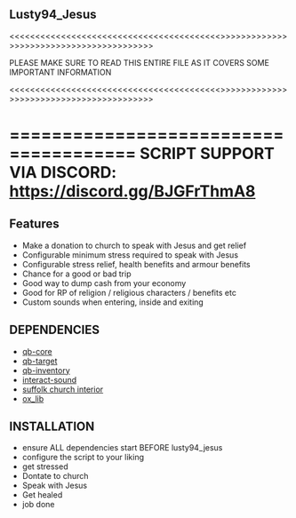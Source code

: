 ## Lusty94_Jesus


<<<<<<<<<<<<<<<<<<<<<<<<<<<<<<<<<<<<<<<<<>>>>>>>>>>>>>>>>>>>>>>>>>>>>>>>>>>>>>>>>>

PLEASE MAKE SURE TO READ THIS ENTIRE FILE AS IT COVERS SOME IMPORTANT INFORMATION

<<<<<<<<<<<<<<<<<<<<<<<<<<<<<<<<<<<<<<<<<>>>>>>>>>>>>>>>>>>>>>>>>>>>>>>>>>>>>>>>>>



======================================
SCRIPT SUPPORT VIA DISCORD: https://discord.gg/BJGFrThmA8
======================================



## Features

- Make a donation to church to speak with Jesus and get relief
- Configurable minimum stress required to speak with Jesus
- Configurable stress relief, health benefits and armour benefits
- Chance for a good or bad trip
- Good way to dump cash from your economy
- Good for RP of religion / religious characters / benefits etc
- Custom sounds when entering, inside and exiting



## DEPENDENCIES

- [qb-core](https://github.com/qbcore-framework/qb-core)
- [qb-target](https://github.com/qbcore-framework/qb-target)
- [qb-inventory](https://github.com/qbcore-framework/qb-inventory)
- [interact-sound](https://github.com/plunkettscott/interact-sound)
- [suffolk church interior](https://www.gta5-mods.com/maps/gta-iv-suffolk-church-sp-fivem)
- [ox_lib](https://github.com/overextended/ox_lib/releases/)


## INSTALLATION

- ensure ALL dependencies start BEFORE lusty94_jesus
- configure the script to your liking
- get stressed
- Dontate to church
- Speak with Jesus
- Get healed
- job done